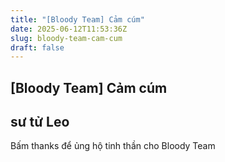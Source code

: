 ```yaml
---
title: "[Bloody Team] Cảm cúm"
date: 2025-06-12T11:53:36Z
slug: bloody-team-cam-cum
draft: false
---
```


## [Bloody Team] Cảm cúm

## sư tử Leo

Bấm thanks để ủng hộ tinh thần cho Bloody Team